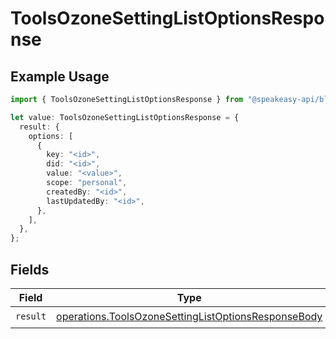 # ToolsOzoneSettingListOptionsResponse

## Example Usage

```typescript
import { ToolsOzoneSettingListOptionsResponse } from "@speakeasy-api/bluesky/models/operations";

let value: ToolsOzoneSettingListOptionsResponse = {
  result: {
    options: [
      {
        key: "<id>",
        did: "<id>",
        value: "<value>",
        scope: "personal",
        createdBy: "<id>",
        lastUpdatedBy: "<id>",
      },
    ],
  },
};
```

## Fields

| Field                                                                                                                      | Type                                                                                                                       | Required                                                                                                                   | Description                                                                                                                |
| -------------------------------------------------------------------------------------------------------------------------- | -------------------------------------------------------------------------------------------------------------------------- | -------------------------------------------------------------------------------------------------------------------------- | -------------------------------------------------------------------------------------------------------------------------- |
| `result`                                                                                                                   | [operations.ToolsOzoneSettingListOptionsResponseBody](../../models/operations/toolsozonesettinglistoptionsresponsebody.md) | :heavy_check_mark:                                                                                                         | N/A                                                                                                                        |